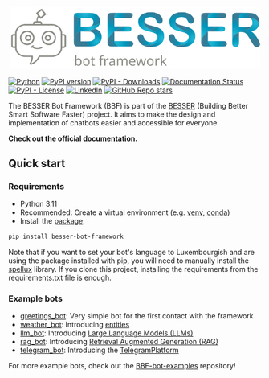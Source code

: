 <div align="center">
  <img src="./docs/source/_static/bbf_logo_readme.svg" alt="BESSER Bot Framework" width="500"/>
</div>

[![Python](https://img.shields.io/badge/python-3.10%20%7C%203.11-blue?logo=python&logoColor=gold)](https://pypi.org/project/besser-bot-framework/)
[![PyPI version](https://img.shields.io/pypi/v/besser-bot-framework?logo=pypi&logoColor=white)](https://pypi.org/project/besser-bot-framework/)
[![PyPI - Downloads](https://static.pepy.tech/badge/besser-bot-framework)](https://pypi.org/project/besser-bot-framework/)
[![Documentation Status](https://readthedocs.org/projects/besser-bot-framework/badge/?version=latest)](https://besser-bot-framework.readthedocs.io/latest/?badge=latest)
[![PyPI - License](https://img.shields.io/pypi/l/besser-bot-framework)](https://opensource.org/license/MIT)
[![LinkedIn](https://img.shields.io/badge/-LinkedIn-blue?logo=Linkedin&logoColor=white&link=https://www.linkedin.com/in/pireseduardo/)](https://www.linkedin.com/company/besser-bot-framework)
[![GitHub Repo stars](https://img.shields.io/github/stars/besser-pearl/besser-bot-framework?style=social)](https://star-history.com/#besser-pearl/besser-bot-framework)

The BESSER Bot Framework (BBF) is part of the [BESSER](https://modeling-languages.com/a-smart-low-code-platform-for-smart-software-in-luxembourg-goodbye-barcelona/) (Building Better Smart Software Faster) project. It aims to make
the design and implementation of chatbots easier and accessible for everyone.

**Check out the official [documentation](https://besser-bot-framework.readthedocs.io/).**

## Quick start

### Requirements

- Python 3.11
- Recommended: Create a virtual environment
  (e.g. [venv](https://docs.python.org/3/library/venv.html),
  [conda](https://conda.io/projects/conda/en/latest/user-guide/tasks/manage-environments.html))
- Install the [package](https://pypi.org/project/besser-bot-framework/):

```bash
pip install besser-bot-framework
```
Note that if you want to set your bot's language to Luxembourgish and are using the package installed with pip, you will need to manually install the [spellux](https://github.com/questoph/spellux) library. 
If you clone this project, installing the requirements from the requirements.txt file is enough.


### Example bots

- [greetings_bot](https://github.com/BESSER-PEARL/BESSER-Bot-Framework/blob/main/besser/agent/test/examples/greetings_bot.py): Very simple bot for the first contact with the framework
- [weather_bot](https://github.com/BESSER-PEARL/BESSER-Bot-Framework/blob/main/besser/agent/test/examples/weather_bot.py): Introducing [entities](https://besser-bot-framework.readthedocs.io/latest/wiki/core/entities.html)
- [llm_bot](https://github.com/BESSER-PEARL/BESSER-Bot-Framework/blob/main/besser/agent/test/examples/llm_bot.py): Introducing [Large Language Models (LLMs)](https://besser-bot-framework.readthedocs.io/latest/wiki/nlp/llm.html)
- [rag_bot](https://github.com/BESSER-PEARL/BESSER-Bot-Framework/blob/main/besser/agent/test/examples/rag_bot.py): Introducing [Retrieval Augmented Generation (RAG)](https://besser-bot-framework.readthedocs.io/latest/wiki/nlp/rag.html)
- [telegram_bot](https://github.com/BESSER-PEARL/BESSER-Bot-Framework/blob/main/besser/agent/test/examples/telegram_bot.py): Introducing the [TelegramPlatform](https://besser-bot-framework.readthedocs.io/latest/wiki/platforms/telegram_platform.html)

For more example bots, check out the [BBF-bot-examples](https://github.com/BESSER-PEARL/BBF-bot-examples) repository!
